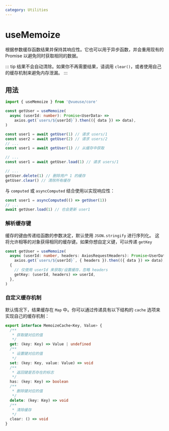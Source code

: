 ```yaml
---
category: Utilities
---
```


# useMemoize

根据参数缓存函数结果并保持其响应性。它也可以用于异步函数，并会重用现有的 Promise 以避免同时获取相同的数据。

::: tip
结果不会自动清除。如果你不再需要结果，请调用 `clear()`，或者使用自己的缓存机制来避免内存泄漏。
:::

## 用法

```ts
import { useMemoize } from '@vueuse/core'

const getUser = useMemoize(
  async (userId: number): Promise<UserData> =>
    axios.get(`users/${userId}`).then(({ data }) => data),
)

const user1 = await getUser(1) // 请求 users/1
const user2 = await getUser(2) // 请求 users/2
// ...
const user1 = await getUser(1) // 从缓存中获取

// ...
const user1 = await getUser.load(1) // 请求 users/1

// ...
getUser.delete(1) // 删除用户 1 的缓存
getUser.clear() // 清除所有缓存
```

与 `computed` 或 `asyncComputed` 结合使用以实现响应性：

```ts
const user1 = asyncComputed(() => getUser(1))
// ...
await getUser.load(1) // 也会更新 user1
```

### 解析缓存键

缓存的键由传递给函数的参数决定，默认使用 `JSON.stringify` 进行序列化。
这将允许相等的对象获得相同的缓存键。如果你想自定义键，可以传递 `getKey`

```ts
const getUser = useMemoize(
  async (userId: number, headers: AxiosRequestHeaders): Promise<UserData> =>
    axios.get(`users/${userId}`, { headers }).then(({ data }) => data),
  {
    // 仅使用 userId 来获取/设置缓存，忽略 headers
    getKey: (userId, headers) => userId,
  },
)
```

### 自定义缓存机制

默认情况下，结果缓存在 `Map` 中。你可以通过传递具有以下结构的 `cache` 选项来实现自己的缓存机制：

```ts
export interface MemoizeCache<Key, Value> {
  /**
   * 获取键对应的值
   */
  get: (key: Key) => Value | undefined
  /**
   * 设置键对应的值
   */
  set: (key: Key, value: Value) => void
  /**
   * 返回键是否存在的标志
   */
  has: (key: Key) => boolean
  /**
   * 删除键对应的值
   */
  delete: (key: Key) => void
  /**
   * 清除缓存
   */
  clear: () => void
}
```
